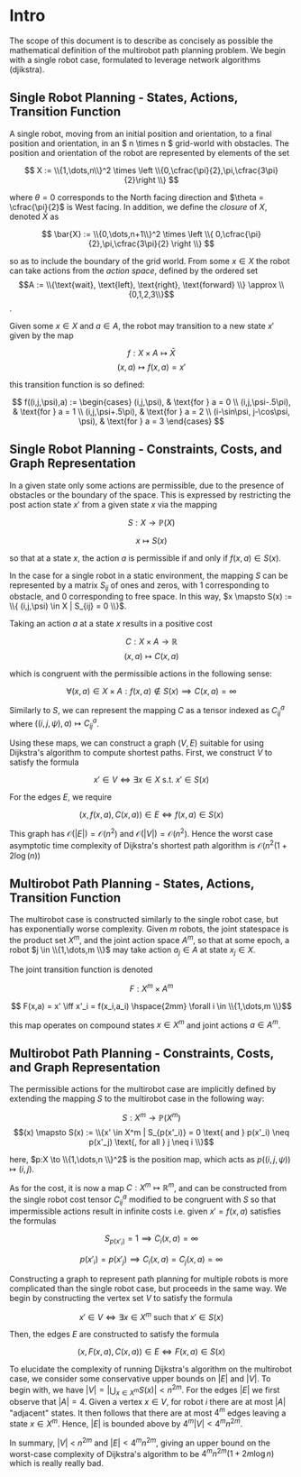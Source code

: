 # Intro
The scope of this document is to describe as concisely as possible the mathematical definition of the multirobot path planning problem. We begin with a single robot case, formulated to leverage network algorithms (djikstra).

## Single Robot Planning - States, Actions, Transition Function
A single robot, moving from an initial position and orientation, to a final position and orientation, in an $ n \times n $ grid-world with obstacles. The position and orientation of the robot are represented by elements of the set

$$ X := \\{1,\dots,n\\}^2 \times \left \\{0,\cfrac{\pi}{2},\pi,\cfrac{3\pi}{2}\right \\} $$

where $\theta = 0$ corresponds to the North facing direction and $\theta = \cfrac{\pi}{2}$ is West facing. In addition, we define the *closure* of $X$, denoted $\bar{X}$ as 

$$ \bar{X} := \\{0,\dots,n+1\\}^2 \times \left \\{ 0,\cfrac{\pi}{2},\pi,\cfrac{3\pi}{2} \right \\} $$

so as to include the boundary of the grid world. From some $x \in X$ the robot can take actions from the *action space*, defined by the ordered set $$A := \\{\text{wait}, \text{left}, \text{right}, \text{forward} \\} \approx \\{0,1,2,3\\}$$.

Given some $x \in X$ and $a \in A$, the robot may transition to a new state $x'$ given by the map

$$ f: X \times A \mapsto \bar{X} $$
$$ (x,a) \mapsto f(x,a) = x' $$

this transition function is so defined:

$$
f((i,j,\psi),a) := \begin{cases}
 (i,j,\psi), & \text{for } a = 0 \\
 (i,j,\psi-.5\pi), & \text{for } a = 1 \\
 (i,j,\psi+.5\pi), & \text{for } a = 2 \\
 (i-\sin\psi, j-\cos\psi, \psi), & \text{for } a = 3
\end{cases}
$$

## Single Robot Planning - Constraints, Costs, and Graph Representation

In a given state only some actions are permissible, due to the presence of obstacles or the boundary of the space. This is expressed by restricting the post action state $x'$ from a given state $x$ via the mapping 

$$ S: X \to \mathbb{P}(X) $$

$$ x \mapsto S(x) $$

so that at a state $x$, the action $a$ is permissible if and only if $f(x,a) \in S(x)$. 

In the case for a single robot in a static environment, the mapping $S$ can be represented by a matrix $S_{ij}$ of ones and zeros, with $1$ corresponding to obstacle, and $0$ corresponding to free space. In this way, $x \mapsto S(x) := \\{ (i,j,\psi) \in X | S_{ij} = 0 \\}$.

Taking an action $a$ at a state $x$ results in a positive cost

$$C: X \times A \to \mathbb{R} $$
$$ (x,a) \mapsto C(x,a) $$

which is congruent with the permissible actions in the following sense:

$$ \forall (x,a) \in X \times A: f(x,a) \not \in S(x) \implies C(x,a) = \infty$$

Similarly to $S$, we can represent the mapping $C$ as a tensor indexed as $C_{ij}^a$ where $((i,j,\psi),a) \mapsto C_{ij}^a$.

Using these maps, we can construct a graph $(V,E)$ suitable for using Dijkstra's algorithm to compute shortest paths. First, we construct $V$ to satisfy the formula

$$ x' \in V \iff \exists x \in X \text{ s.t. } x' \in S(x) $$

For the edges $E$, we require 

$$ (x,f(x,a),C(x,a)) \in E \iff f(x,a) \in S(x) $$

This graph has $\mathcal{O}(|E|) = \mathcal{O}(n^2)$ and $\mathcal{O}(|V|) = \mathcal{O}(n^2)$. Hence the worst case asymptotic time complexity of Dijkstra's shortest path algorithm is $\mathcal{O}(n^2(1+2\log(n))$

## Multirobot Path Planning - States, Actions, Transition Function

The multirobot case is constructed similarly to the single robot case, but has exponentially worse complexity. Given $m$ robots, the joint statespace is the product set $X^m$, and the joint action space $A^m$, so that at some epoch, a robot $j \in \\{1,\dots,m \\}$ may take action $a_j \in A$ at state $x_j \in X$.

The joint transition function is denoted

$$ F: X^m \times A^m $$

$$ F(x,a) = x' \iff x'_i = f(x_i,a_i) \hspace{2mm} \forall i \in \\{1,\dots,m \\}$$

this map operates on compound states $x \in X^m$ and joint actions $a \in A^m$.

## Multirobot Path Planning - Constraints, Costs, and Graph Representation

The permissible actions for the multirobot case are implicitly defined by extending the mapping $S$ to the multirobot case in the following way:

$$ S: X^m \to \mathbb{P}(X^m)$$
$$(x) \mapsto S(x) := \\{x' \in X^m | S_{p(x'_i)} = 0 \text{ and } p(x'_i) \neq p(x'_j) \text{, for all } j \neq i \\}$$

here, $p:X \to \\{1,\dots,n \\}^2$ is the position map, which acts as $p((i,j,\psi)) \mapsto (i,j)$.

As for the cost, it is now a map $C: X^m \mapsto \mathbb{R}^m$, and can be constructed from the single robot cost tensor $C_{ij}^a$ modified to be congruent with $S$ so that impermissible actions result in infinite costs i.e. given $x' = f(x,a)$ satisfies the formulas

$$S_{p(x'_i)} = 1 \implies C_i(x,a) = \infty $$

$$p(x'_i) = p(x'_j) \implies C_i(x,a) = C_j(x,a) = \infty$$

Constructing a graph to represent path planning for multiple robots is more complicated than the single robot case, but proceeds in the same way. We begin by constructing the vertex set $V$ to satisfy the formula

$$ x' \in V \iff \exists x \in X^m \text{ such that } x' \in S(x) $$

Then, the edges $E$ are constructed to satisfy the formula

$$ (x, F(x,a), C(x,a)) \in E \iff F(x,a) \in S(x) $$

To elucidate the complexity of running Dijkstra's algorithm on the multirobot case, we consider some conservative upper bounds on $|E|$ and $|V|$. To begin with, we have $|V| = | \bigcup_{x \in X^m} S(x) | < n^{2m}$. For the edges $|E|$ we first observe that $|A| = 4$. Given a vertex $x \in V$, for robot $i$ there are at most $|A|$ "adjacent" states. It then follows that there are at most $4^m$ edges leaving a state $x \in X^m$. Hence, $|E|$ is bounded above by $4^m |V| < 4^m n^{2m}$. 

In summary, $|V|$ < $n^{2m}$ and $|E| < 4^m n^{2m}$, giving an upper bound on the worst-case complexity of Dijkstra's algorithm to be $4^m n^{2m}(1+2m \log n)$ which is really really bad.